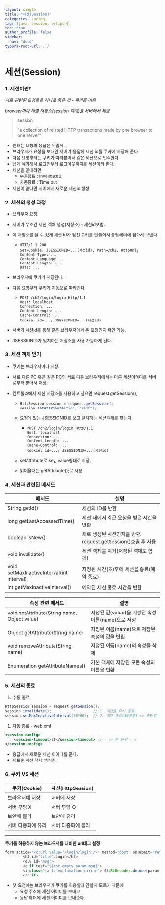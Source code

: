 ```yaml
---
layout: single
title: "세션(Session)"
categories: spring
tag: [java, session, eclipse]
toc: true
author_profile: false
sidebar:
  nav: "docs"
typora-root-url: ../
---
```


# 세션(Session)

### 1. 세션이란?

_서로 관련된 요청들을 하나로 묶은 것 - 쿠키를 이용_

_browser마다 개별 저장소(session 객체)를 서버에서 제공_

> session
>
> "a collection of related HTTP transactions made by one browser to one server"

- 원래는 요청과 응답은 독립적.
- 브라우저가 요청을 보내면 서버가 응답에 세션 id를 쿠키에 저장해 준다.
- 다음 요청부터는 쿠키가 따라붙어서 같은 세션으로 인식한다.
- 쉽게 얘기해서 로그인부터 로그아웃까지를 세션이라 한다. 
- 세션을 끝내려면 
  - 수동종료 : invalidate()
  - 자동종료 : Time out
- 세션이 끝나면 서버에서 새로운 세션id 생성.

### 2. 세션의 생성 과정

- 브라우저 요청.

- 서버가 무조건 세션 객체 생성(저장소) - 세션id포함.

- 이 저장소를 쓸 수 있게 세션 id가 담긴 쿠키를 만들어서 응답헤더에 담아서 보낸다.

  - ```
    HTTP/1.1 200
    Set-Cookie: JSESSIONID=...(세션id); Path=/ch2, HttpOnly
    Content-Type: ...
    Content-Language:...
    Content-Length: ...
    Date: ...
    ```

- 브라우저에 쿠키가 저장된다.

- 다음 요청부터 쿠키가 자동으로 따라간다. 

  - ```
    POST /ch2/login/login Http/1.1
    Host: localhost
    Connection: ...
    Content-Length: ...
    Cache-Control: ...
    Cookie: id=...; JSESSIONID=...(세션id)
    ```

- 서버가 세션id를 통해 같은 브라우저에서 온 요청인지 확인 가능.

- JSESSIONID가 일치하는 저장소를 사용 가능하게 된다.

### 3. 세션 객체 얻기

- 쿠키는 브라우저마다 저장.

- 서로 다른 PC 혹은 같은 PC의 서로 다른 브라우저에서는 다른 세션아이디를 서버로부터 받아서 저장.

- 컨트롤러에서 세션 저장소를 사용하고 싶으면 request.getSession();

  - ```java
    HttpSession session = request.getSession();
    session.setAttribute("id", "asdf");
    ```

  - 요청에 있는 JSESSIONID를 보고 일치하는 세션객체를 찾는다.

    - ```
      POST /ch2/login/login Http/1.1
      Host: localhost
      Connection: ...
      Content-Length: ...
      Cache-Control: ...
      Cookie: id=...; JSESSIONID=...(세션id)
      ```

  - setAttribute로 key, value형태로 저장.

  - 읽어올때는 getAttribute();로 사용 

### 4. 세션과 관련된 메서드 

| 메서드                                    | 설명                                                         |
| ----------------------------------------- | ------------------------------------------------------------ |
| String getId()                            | 세션의 ID를 반환                                             |
| long getLastAccessedTime()                | 세션 내에서 최근 요청을 받은 시간을 반환                     |
| boolean isNew()                           | 새로 생성된 세션인지를 반환. request.getSession()호출 후 사용 |
| void invalidate()                         | 세션 객체를 제거(저장된 객체도 함께)                         |
| void setMaxInactiveInterval(int interval) | 지정된 시간(초)후에 세션을 종료(예약 종료)                   |
| int getMaxInactiveInterval()              | 예약된 세션 종료 시간을 반환                                 |

| 속성 관련 메서드                             | 설명                                               |
| -------------------------------------------- | -------------------------------------------------- |
| void setAttribute(String name, Object value) | 지정된 값(value)을 지정된 속성 이름(name)으로 저장 |
| Object getAttribute(String name)             | 지정된 이름(name)으로 저장된 속성의 값을 반환      |
| void removeAttribute(String name)            | 지정된 이름(name)의 속성을 삭제                    |
| Enumeration getAttributeNames()              | 기본 객체에 저장된 모든 속성의 이름을 반환         |

### 5. 세션의 종료

1. 수동 종료

```java
HttpSession session = request.getSession();
session.invalidate();					// 1. 세션을 즉시 종료
session.setMaxInactiveInterval(30*60);	// 2. 예약 종료(30분후) => 초단위
```



1. 자동 종료 - web.xml

```xml
<session-config>
	<session-timeout>30</session-timeout> <!-- => 분 단위 -->
</session-config>
```

- 응답에서 새로운 세션 아이디를 준다.
- 새로운 세션 객체 생성됨.

 ### 6. 쿠키 VS 세션

| 쿠키(Cookie)       | 세션(HttpSession)  |
| ------------------ | ------------------ |
| 브라우저에 저장    | 서버에 저장        |
| 서버 부담 X        | 서버 부담 O        |
| 보안에 불리        | 보안에 유리        |
| 서버 다중화에 유리 | 서버 다중화에 불리 |



<hr>

**쿠키를 허용하지 않는 브라우저를 대비한 url태그 설정**

```java
form action="<c:url value='/login/login'/>" method="post" onsubmit="return formCheck(this);">
        <h3 id="title">Login</h3>
        <div id="msg">
	    <c:if test="${not empty param.msg}">
		<i class="fa fa-exclamation-circle"> ${URLDecoder.decode(param.msg)}</i>            
	    </c:if>    
```

- 첫 요청에는 브라우저가 쿠키를 허용할지 안할지 모르기 때문에 
  - 요청 주소에 세션 아이디를 보내고
  - 응답 헤더에 세션 아이디를 보내준다. 



